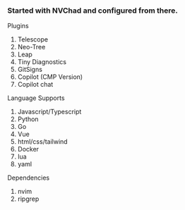 ### Started with NVChad and configured from there.

Plugins
1. Telescope
3. Neo-Tree
4. Leap
5. Tiny Diagnostics
6. GitSigns
7. Copilot (CMP Version)
8. Copilot chat

Language Supports
1. Javascript/Typescript
2. Python
3. Go
4. Vue
5. html/css/tailwind
6. Docker
7. lua
8. yaml

Dependencies
1. nvim 
2. ripgrep
